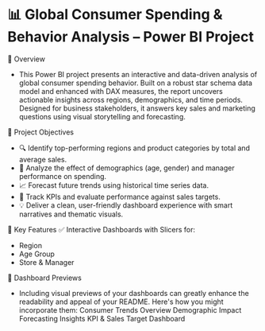 # 📊 Global Consumer Spending & Behavior Analysis – Power BI Project

🚀 Overview
- This Power BI project presents an interactive and data-driven analysis of global consumer spending behavior. Built on a robust star schema data model and enhanced with DAX measures, the report uncovers actionable insights across regions, demographics, and time periods. Designed for business stakeholders, it answers key sales and marketing questions using visual storytelling and forecasting.

🎯 Project Objectives
- 🔍 Identify top-performing regions and product categories by total and average sales.
- 👥 Analyze the effect of demographics (age, gender) and manager performance on spending.
- 📈 Forecast future trends using historical time series data.
- 🎯 Track KPIs and evaluate performance against sales targets.
- 💡 Deliver a clean, user-friendly dashboard experience with smart narratives and thematic visuals.

📌 Key Features
✅ Interactive Dashboards with Slicers for:
- Region
- Age Group
- Store & Manager

📸 Dashboard Previews
- Including visual previews of your dashboards can greatly enhance the readability and appeal of your README. Here's how you might incorporate them:
   Consumer Trends Overview
   Demographic Impact
   Forecasting Insights
   KPI & Sales Target Dashboard
